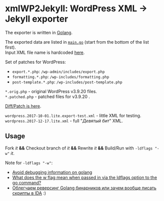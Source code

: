 xmlWP2Jekyll: WordPress XML → Jekyll exporter
=============================================

The exporter is written in [Golang](https://golang.org).

The exported data are listed in [`main.go`](https://github.com/ASOIU/9bit/blob/bc5bd999d2311b54e952fd7ab0ad709cc6f5960c/main.go#L50-L109) (start from the bottom of the list first).  
Input XML file name is hardcoded [here](https://github.com/ASOIU/9bit/blob/bc5bd999d2311b54e952fd7ab0ad709cc6f5960c/main.go#L566).

Set of patches for WordPress:

 - `export.*.php`: `/wp-admin/includes/export.php`
 - `formatting.*.php`: `/wp-includes/formatting.php`
 - `post-template.*.php`: `/wp-includes/post-template.php`

`*.orig.php` - original WordPress v3.9.20 files.  
`*.patched.php` - patched files for v3.9.20 .

[Diff/Patch is here](https://github.com/ASOIU/9bit/commit/5c5b27aa7fe34dbe0f8ec0da2560fb90811084cb?diff=split).

`wordpress.2017-10-01.lite.export-test.xml` - little XML for testing.  
`wordpress.2017-12-17.lite.xml` - full "_Девятый бит_" XML.

Usage
-----
Fork _it_ **&&** Checkout branch of _it_ **&&** Rewrite _it_ **&&** Build/Run with `-ldflags "-w"` _it_.

Note for `-ldflags "-w"`:

- [Avoid debugging information on golang](https://stackoverflow.com/questions/30005878/avoid-debugging-information-on-golang)
- [What does the w flag mean when passed in via the ldflags option to the go command?](https://stackoverflow.com/questions/22267189/what-does-the-w-flag-mean-when-passed-in-via-the-ldflags-option-to-the-go-comman)
- [Облегчаем реверсинг Golang бинарников или зачем вообще писать скрипты в IDA](https://habrahabr.ru/post/325498) :)